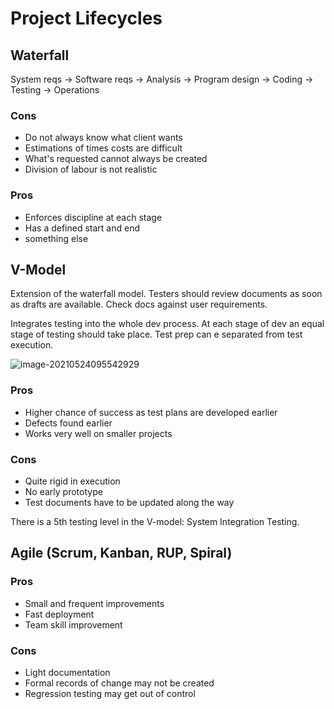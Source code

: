 # Project Lifecycles

## Waterfall

System reqs -> Software reqs -> Analysis -> Program design -> Coding -> Testing -> Operations

### Cons

- Do not always know what client wants
- Estimations of times costs are difficult
- What's requested cannot always be created
- Division of labour is not realistic

### Pros

- Enforces discipline at each stage
- Has a defined start and end 
- something else

## V-Model

Extension of the waterfall model. Testers should review documents as soon as drafts are available. Check docs against user requirements.

Integrates testing into the whole dev process. At each stage of dev an equal stage of testing should take place. Test prep can e separated from test execution.

![image-20210524095542929](\images\v_model.png)

### Pros

* Higher chance of success as test plans are developed earlier
* Defects found earlier
* Works very well on smaller projects

### Cons

- Quite rigid in execution
- No early prototype
- Test documents have to be updated along the way

There is a 5th testing level in the V-model: System Integration Testing.

## Agile (Scrum, Kanban, RUP, Spiral)

### Pros

* Small and frequent improvements
* Fast deployment
* Team skill improvement

### Cons

* Light documentation
* Formal records of change may not be created
* Regression testing may get out of control

